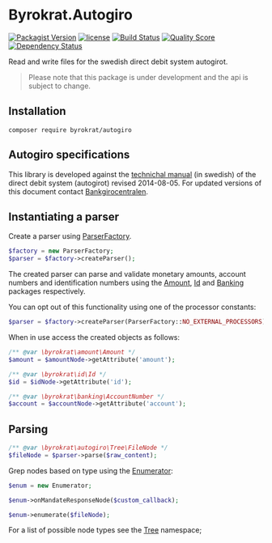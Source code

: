 # Byrokrat.Autogiro

[![Packagist Version](https://img.shields.io/packagist/v/byrokrat/autogiro.svg?style=flat-square)](https://packagist.org/packages/byrokrat/autogiro)
[![license](https://img.shields.io/github/license/byrokrat/autogiro.svg?maxAge=2592000&style=flat-square)](LICENSE.md)
[![Build Status](https://img.shields.io/travis/byrokrat/autogiro/master.svg?style=flat-square)](https://travis-ci.org/byrokrat/autogiro)
[![Quality Score](https://img.shields.io/scrutinizer/g/byrokrat/autogiro.svg?style=flat-square)](https://scrutinizer-ci.com/g/byrokrat/autogiro)
[![Dependency Status](https://img.shields.io/gemnasium/byrokrat/autogiro.svg?style=flat-square)](https://gemnasium.com/byrokrat/autogiro)

Read and write files for the swedish direct debit system autogirot.

> Please note that this package is under development and the api is subject to change.

Installation
------------
```shell
composer require byrokrat/autogiro
```

Autogiro specifications
-----------------------
This library is developed against the [technichal manual](/rel/autogiro_tekniskmanual_sv.pdf)
(in swedish) of the direct debit system (autogirot) revised 2014-08-05. For
updated versions of this document contact [Bankgirocentralen](http://bgc.se).

Instantiating a parser
----------------------
Create a parser using [ParserFactory](/src/ParserFactory.php).

```php
$factory = new ParserFactory;
$parser = $factory->createParser();
```

The created parser can parse and validate monetary amounts, account numbers and
identification numbers using the [Amount](https://github.com/byrokrat/amount),
[Id](https://github.com/byrokrat/id) and [Banking](https://github.com/byrokrat/banking)
packages respectively.

You can opt out of this functionality using one of the processor constants:

```php
$parser = $factory->createParser(ParserFactory::NO_EXTERNAL_PROCESSORS);
```

When in use access the created objects as follows:

```php
/** @var \byrokrat\amount\Amount */
$amount = $amountNode->getAttribute('amount');

/** @var \byrokrat\id\Id */
$id = $idNode->getAttribute('id');

/** @var \byrokrat\banking\AccountNumber */
$account = $accountNode->getAttribute('account');
```

Parsing
-------

```php
/** @var \byrokrat\autogiro\Tree\FileNode */
$fileNode = $parser->parse($raw_content);
```

Grep nodes based on type using the [Enumerator](/src/Enumerator.php):

```php
$enum = new Enumerator;

$enum->onMandateResponseNode($custom_callback);

$enum->enumerate($fileNode);
```

For a list of possible node types see the [Tree](/src/Tree) namespace;
